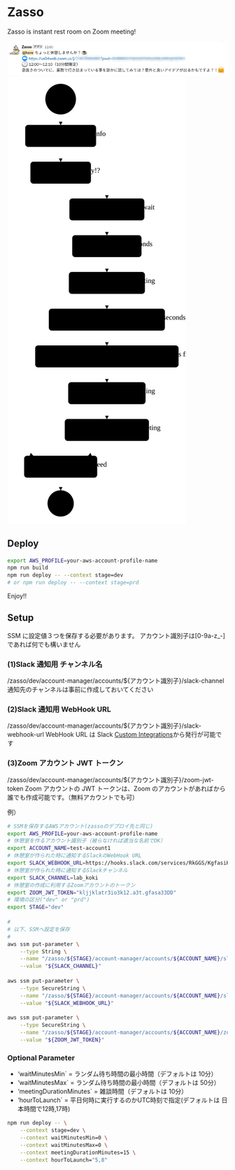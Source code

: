 # Zasso

Zasso is instant rest room on Zoom meeting!

![](misc/screenshot.png)
![](misc/stepfunctions_graph.svg)

## Deploy

```sh
export AWS_PROFILE=your-aws-account-profile-name
npm run build
npm run deploy -- --context stage=dev
# or npm run deploy -- --context stage=prd
```

Enjoy!!

## Setup

SSM に設定値３つを保存する必要があります。
アカウント識別子は[0-9a-z_-]であれば何でも構いません

### (1)Slack 通知用 チャンネル名

/zasso/dev/account-manager/accounts/\${アカウント識別子}/slack-channel
通知先のチャンネルは事前に作成しておいてください

### (2)Slack 通知用 WebHook URL

/zasso/dev/account-manager/accounts/\${アカウント識別子}/slack-webhook-url
WebHook URL は Slack [Custom Integrations](https://catfood.slack.com/apps/new/A0F7XDUAZ-incoming-webhooks)から発行が可能です

### (3)Zoom アカウント JWT トークン

/zasso/dev/account-manager/accounts/\${アカウント識別子}/zoom-jwt-token
Zoom アカウントの JWT トークンは、Zoom のアカウントがあれば[](https://marketplace.zoom.us/develop/create)から誰でも作成可能です。（無料アカウントでも可）

例）

```bash
# SSMを保存するAWSアカウント(zassoのデプロイ先と同じ)
export AWS_PROFILE=your-aws-account-profile-name
# 休憩室を作るアカウント識別子（被らなければ適当な名前でOK）
export ACCOUNT_NAME=test-account1
# 休憩室が作られた時に通知するSlackのWebHook URL
export SLACK_WEBHOOK_URL=https://hooks.slack.com/services/RkGGS/KgfasiKdfsafDDD/lkafjDSrjiopkajklrwe
# 休憩室が作られた時に通知するSlackチャンネル
export SLACK_CHANNEL=lab_koki
# 休憩室の作成に利用するZoomアカウントのトークン
export ZOOM_JWT_TOKEN="kljjklatr3io3k12.a3t.gfasa33DD"
# 環境の区分("dev" or "prd")
export STAGE="dev"

#
# 以下、SSMへ設定を保存
#
aws ssm put-parameter \
    --type String \
    --name "/zasso/${STAGE}/account-manager/accounts/${ACCOUNT_NAME}/slack-channel" \
    --value "${SLACK_CHANNEL}"

aws ssm put-parameter \
    --type SecureString \
    --name "/zasso/${STAGE}/account-manager/accounts/${ACCOUNT_NAME}/slack-webhook-url" \
    --value "${SLACK_WEBHOOK_URL}"

aws ssm put-parameter \
    --type SecureString \
    --name "/zasso/${STAGE}/account-manager/accounts/${ACCOUNT_NAME}/zoom-jwt-token" \
    --value "${ZOOM_JWT_TOKEN}"
```

### Optional Parameter

- ‘waitMinutesMin` = ランダム待ち時間の最小時間（デフォルトは 10分）
- ‘waitMinutesMax` = ランダム待ち時間の最小時間（デフォルトは 50分）
- ‘meetingDurationMinutes` = 雑談時間（デフォルトは 10分）
- ‘hourToLaunch` = 平日何時に実行するのかUTC時刻で指定(デフォルトは 日本時間で12時,17時)


```bash
npm run deploy -- \
    --context stage=dev \
    --context waitMinutesMin=0 \
    --context waitMinutesMax=0 \
    --context meetingDurationMinutes=15 \
    --context hourToLaunch="5,8"
```